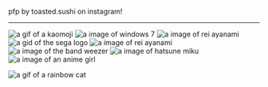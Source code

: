 pfp by toasted.sushi on instagram! 

---

![a gif of a kaomoji](https://external-media.spacehey.net/media/so-hMAPJC6oakMjOE5z3G-gUyrH-732atEWCcmyQiI4M=/https://images-wixmp-ed30a86b8c4ca887773594c2.wixmp.com/f/888e5b5d-b3f5-4252-ae12-7676f7a1d7bc/d1od0yj-472cbad7-2ea1-422b-bbc5-5b827e384248.gif?token=eyJ0eXAiOiJKV1QiLCJhbGciOiJIUzI1NiJ9.eyJzdWIiOiJ1cm46YXBwOjdlMGQxODg5ODIyNjQzNzNhNWYwZDQxNWVhMGQyNmUwIiwiaXNzIjoidXJuOmFwcDo3ZTBkMTg4OTgyMjY0MzczYTVmMGQ0MTVlYTBkMjZlMCIsIm9iaiI6W1t7InBhdGgiOiJcL2ZcLzg4OGU1YjVkLWIzZjUtNDI1Mi1hZTEyLTc2NzZmN2ExZDdiY1wvZDFvZDB5ai00NzJjYmFkNy0yZWExLTQyMmItYmJjNS01YjgyN2UzODQyNDguZ2lmIn1dXSwiYXVkIjpbInVybjpzZXJ2aWNlOmZpbGUuZG93bmxvYWQiXX0.YtrwjAfbEOMJSCoIyeQ8oPiA3id9-f1ZjJMEshTp0BI)
![a image of windows 7](https://external-media.spacehey.net/media/sH2vmjVruWHi4GIKZHEMGdwl3jecw-FlRFzqMKremS2M=/https://images-wixmp-ed30a86b8c4ca887773594c2.wixmp.com/f/28fb1909-cb86-4358-8ace-2ffee1c86b60/d29nol9-0021170a-670f-4b93-a05d-04af59c85486.png?token=eyJ0eXAiOiJKV1QiLCJhbGciOiJIUzI1NiJ9.eyJzdWIiOiJ1cm46YXBwOjdlMGQxODg5ODIyNjQzNzNhNWYwZDQxNWVhMGQyNmUwIiwiaXNzIjoidXJuOmFwcDo3ZTBkMTg4OTgyMjY0MzczYTVmMGQ0MTVlYTBkMjZlMCIsIm9iaiI6W1t7InBhdGgiOiJcL2ZcLzI4ZmIxOTA5LWNiODYtNDM1OC04YWNlLTJmZmVlMWM4NmI2MFwvZDI5bm9sOS0wMDIxMTcwYS02NzBmLTRiOTMtYTA1ZC0wNGFmNTljODU0ODYucG5nIn1dXSwiYXVkIjpbInVybjpzZXJ2aWNlOmZpbGUuZG93bmxvYWQiXX0.kLZmugziKtUwM-kFi2_Ir0A3XcM2sWcF1tkBG3ygNDU)
![a image of rei ayanami](https://external-media.spacehey.net/media/sFA330ncpEKCmSx1wCigCyj45qpcsg9OgBpXv2ta6zB8=/https://raining-starss.neocities.org/boot%20(5).gif)
![a gid of the sega logo](https://external-media.spacehey.net/media/sHh16Bnsm_pwffnW9_LkU4KybPD5G4w5QeoR7Yc0mnC0=/https://shishka.neocities.org/shishka/img/stamps/36.gif)
![a image of rei ayanami](https://external-media.spacehey.net/media/soxoDPd4I2bh8rSakmydkxDkzRbgNMOb-XCCX7tn3VPY=/https://images-wixmp-ed30a86b8c4ca887773594c2.wixmp.com/f/27ee0f81-3176-4f8b-a161-055e7b2462df/d7m5pun-e7cd2c4f-8d62-430d-8597-7a6559fc88b0.png?token=eyJ0eXAiOiJKV1QiLCJhbGciOiJIUzI1NiJ9.eyJzdWIiOiJ1cm46YXBwOjdlMGQxODg5ODIyNjQzNzNhNWYwZDQxNWVhMGQyNmUwIiwiaXNzIjoidXJuOmFwcDo3ZTBkMTg4OTgyMjY0MzczYTVmMGQ0MTVlYTBkMjZlMCIsIm9iaiI6W1t7InBhdGgiOiJcL2ZcLzI3ZWUwZjgxLTMxNzYtNGY4Yi1hMTYxLTA1NWU3YjI0NjJkZlwvZDdtNXB1bi1lN2NkMmM0Zi04ZDYyLTQzMGQtODU5Ny03YTY1NTlmYzg4YjAucG5nIn1dXSwiYXVkIjpbInVybjpzZXJ2aWNlOmZpbGUuZG93bmxvYWQiXX0.naB1YBNv-rzHICdFQqpyiTXU1Mb44ZzyQRfiwOd_oLI)
![a image of the band weezer](https://external-media.spacehey.net/media/sn5KYww_HhkWufpf7gjUVkuLDIzPCbJNxadVMh8KacVc=/https://images-wixmp-ed30a86b8c4ca887773594c2.wixmp.com/f/c89d1002-8ee8-401a-aae5-adc53a6b798b/daz5wcs-ce0ae379-0e44-43b8-b693-158b22c4b642.png?token=eyJ0eXAiOiJKV1QiLCJhbGciOiJIUzI1NiJ9.eyJzdWIiOiJ1cm46YXBwOjdlMGQxODg5ODIyNjQzNzNhNWYwZDQxNWVhMGQyNmUwIiwiaXNzIjoidXJuOmFwcDo3ZTBkMTg4OTgyMjY0MzczYTVmMGQ0MTVlYTBkMjZlMCIsIm9iaiI6W1t7InBhdGgiOiJcL2ZcL2M4OWQxMDAyLThlZTgtNDAxYS1hYWU1LWFkYzUzYTZiNzk4YlwvZGF6NXdjcy1jZTBhZTM3OS0wZTQ0LTQzYjgtYjY5My0xNThiMjJjNGI2NDIucG5nIn1dXSwiYXVkIjpbInVybjpzZXJ2aWNlOmZpbGUuZG93bmxvYWQiXX0.K_HD2YTkb5__I_hTcGmM7HjDOtlPdWf4OA1Rj8GwG_M)
![a image of hatsune miku](https://external-media.spacehey.net/media/sctC-UJ7eEvRUBKf4CvKr6TLAObdsOQ5UN1Zpi7Oh_HE=/https://raining-starss.neocities.org/hoot%20(8).png)
![a image of an anime girl](https://external-media.spacehey.net/media/shiUNMEpYSnsPliyBXih7zacm6bbhXJb8wHNngkdgd08=/https://hamood.carrd.co/assets/images/gallery07/d3b61255.png?v34093983873751)

![a gif of a rainbow cat](https://i.pinimg.com/originals/17/6b/7a/176b7a3728241e60f63576f4b60505f1.gif)   


